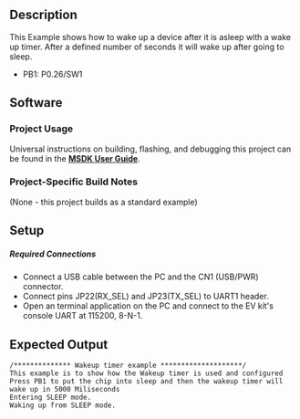 ## Description
This Example shows how to wake up a device after it is asleep with a wake up timer.  After a defined number of seconds it will wake up after going to sleep.

-    PB1: P0.26/SW1


## Software

### Project Usage

Universal instructions on building, flashing, and debugging this project can be found in the **[MSDK User Guide](https://analogdevicesinc.github.io/msdk/USERGUIDE/)**.

### Project-Specific Build Notes

(None - this project builds as a standard example)

## Setup

##### Required Connections
-   Connect a USB cable between the PC and the CN1 (USB/PWR) connector.
-   Connect pins JP22(RX_SEL) and JP23(TX_SEL) to UART1 header.
-   Open an terminal application on the PC and connect to the EV kit's console UART at 115200, 8-N-1.

## Expected Output

```
/************** Wakeup timer example ********************/
This example is to show how the Wakeup timer is used and configured
Press PB1 to put the chip into sleep and then the wakeup timer will wake up in 5000 Miliseconds
Entering SLEEP mode.
Waking up from SLEEP mode.
```
